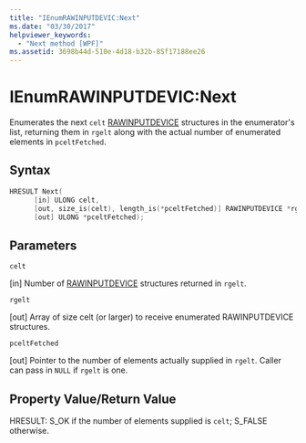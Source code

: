 ```yaml
---
title: "IEnumRAWINPUTDEVIC:Next"
ms.date: "03/30/2017"
helpviewer_keywords: 
  - "Next method [WPF]"
ms.assetid: 3698b44d-510e-4d18-b32b-85f17188ee26
---
```

# IEnumRAWINPUTDEVIC:Next
Enumerates the next `celt` [RAWINPUTDEVICE](/windows/desktop/api/winuser/ns-winuser-rawinputdevice) structures in the enumerator's list, returning them in `rgelt` along with the actual number of enumerated elements in `pceltFetched`.  
  
## Syntax  
  
```cpp  
HRESULT Next(  
      [in] ULONG celt,  
      [out, size_is(celt), length_is(*pceltFetched)] RAWINPUTDEVICE *rgelt,  
      [out] ULONG *pceltFetched);  
```  
  
## Parameters  
 `celt`  
  
 [in] Number of [RAWINPUTDEVICE](/windows/desktop/api/winuser/ns-winuser-rawinputdevice) structures returned in `rgelt`.  
  
 `rgelt`  
  
 [out] Array of size celt (or larger) to receive enumerated RAWINPUTDEVICE structures.  
  
 `pceltFetched`  
  
 [out] Pointer to the number of elements actually supplied in `rgelt`. Caller can pass in `NULL` if `rgelt` is one.  
  
## Property Value/Return Value  
 HRESULT: S_OK if the number of elements supplied is `celt`; S_FALSE otherwise.
